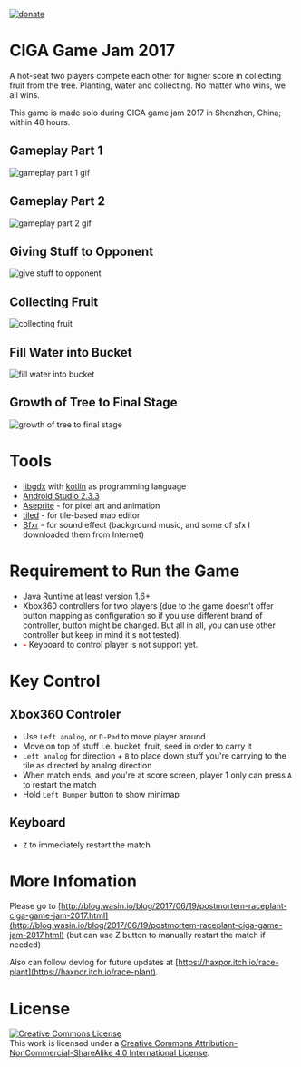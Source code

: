 <a href="https://github.com/haxpor/donate"><img src="https://img.shields.io/badge/$-donate-ff69b4.svg?maxAge=2592000&amp;style=flat" alt="donate"></a>

# CIGA Game Jam 2017

A hot-seat two players compete each other for higher score in collecting fruit from the tree. Planting, water and collecting. No matter who wins, we all wins.

This game is made solo during CIGA game jam 2017 in Shenzhen, China; within 48 hours.

## Gameplay Part 1
![gameplay part 1 gif](http://i.imgur.com/HRbnrTz.gif)

## Gameplay Part 2
![gameplay part 2 gif](http://i.imgur.com/68HoyG9.gif)

## Giving Stuff to Opponent
![give stuff to opponent](http://i.imgur.com/xzJ5hZc.gif)

## Collecting Fruit
![collecting fruit](http://i.imgur.com/B7c8J2G.gif)

## Fill Water into Bucket
![fill water into bucket](http://i.imgur.com/6EfdAfb.gif)

## Growth of Tree to Final Stage
![growth of tree to final stage](http://i.imgur.com/jeayq4f.gif)

# Tools

* [libgdx](https://libgdx.badlogicgames.com/) with [kotlin](https://kotlinlang.org/) as programming language
* [Android Studio 2.3.3](https://developer.android.com/studio/index.html)
* [Aseprite](https://www.aseprite.org/) - for pixel art and animation
* [tiled](http://www.mapeditor.org/) - for tile-based map editor
* [Bfxr](http://www.bfxr.net/) - for sound effect (background music, and some of sfx I downloaded them from Internet)


# Requirement to Run the Game

* Java Runtime at least version 1.6+
* Xbox360 controllers for two players (due to the game doesn't offer button mapping as configuration so if you use different brand of controller, button might be changed. But all in all, you can use other controller but keep in mind it's not tested).
* <font color="red" style="font-weight: bold">-</font> Keyboard to control player is not support yet.

# Key Control

## Xbox360 Controler

* Use `Left analog`, or `D-Pad` to move player around
* Move on top of stuff i.e. bucket, fruit, seed in order to carry it
* `Left analog` for direction + `B` to place down stuff you're carrying to the tile as directed by analog direction
* When match ends, and you're at score screen, player 1 only can press `A` to restart the match
* Hold `Left Bumper` button to show minimap 
 
## Keyboard

* `Z` to immediately restart the match


# More Infomation

Please go to [http://blog.wasin.io/blog/2017/06/19/postmortem-raceplant-ciga-game-jam-2017.html](http://blog.wasin.io/blog/2017/06/19/postmortem-raceplant-ciga-game-jam-2017.html) (but can use Z button to manually restart the match if needed)

Also can follow devlog for future updates at [https://haxpor.itch.io/race-plant](https://haxpor.itch.io/race-plant).

# License

[![Creative Commons License](https://i.creativecommons.org/l/by-nc-sa/4.0/88x31.png)](http://creativecommons.org/licenses/by-nc-sa/4.0/)  
This work is licensed under a [Creative Commons Attribution-NonCommercial-ShareAlike 4.0 International License](https://github.com/haxpor/raceplant/blob/master/LICENSE).
